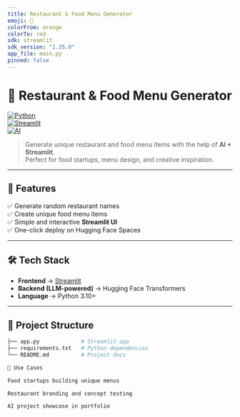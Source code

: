 ```yaml
---
title: Restaurant & Food Menu Generator
emoji: 🍔
colorFrom: orange
colorTo: red
sdk: streamlit
sdk_version: "1.35.0"
app_file: main.py
pinned: false
---
```


# 🍔 Restaurant & Food Menu Generator  

[![Python](https://img.shields.io/badge/Python-3.10%2B-blue?logo=python)](https://www.python.org/)  
[![Streamlit](https://img.shields.io/badge/Framework-Streamlit-red?logo=streamlit)](https://streamlit.io/)  
[![AI](https://img.shields.io/badge/AI-Powered-green?logo=ai)](https://huggingface.co/spaces)  

> Generate unique restaurant and food menu items with the help of **AI + Streamlit**.  
> Perfect for food startups, menu design, and creative inspiration.  

---

## 🚀 Features  
✅ Generate random restaurant names  
✅ Create unique food menu items  
✅ Simple and interactive **Streamlit UI**  
✅ One-click deploy on Hugging Face Spaces  

---

## 🛠️ Tech Stack  
- **Frontend** → [Streamlit](https://streamlit.io/)  
- **Backend (LLM-powered)** → Hugging Face Transformers  
- **Language** → Python 3.10+  

---

## 📂 Project Structure  
```bash
├── app.py             # Streamlit app
├── requirements.txt   # Python dependencies
└── README.md          # Project docs

🎯 Use Cases

Food startups building unique menus

Restaurant branding and concept testing

AI project showcase in portfolio
